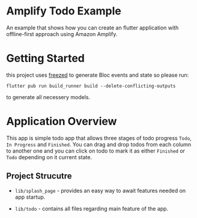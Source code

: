 # Amplify Todo Example

An example that shows how you can create an flutter application with offline-first approach using Amazon Amplify.

# Getting Started

this project uses [freezed](https://pub.dev/packages/freezed) to generate Bloc events and state so please run:

`flutter pub run build_runner build --delete-conflicting-outputs`

to generate all necessery models.

# Application Overview

This app is simple todo app that allows three stages of todo progress `Todo`, `In Progress` and `Finished`. You can drag and drop todos from each column to another one and you can click on todo to mark it as either `Finished` or `Todo` depending on it current state.

## Project Strucutre

- `lib/splash_page` - provides an easy way to await features needed on app startup.

- `lib/todo` - contains all files regarding main feature of the app.
